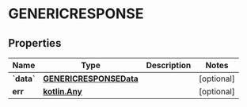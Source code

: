 
# GENERICRESPONSE

## Properties
Name | Type | Description | Notes
------------ | ------------- | ------------- | -------------
**&#x60;data&#x60;** | [**GENERICRESPONSEData**](GENERICRESPONSEData.md) |  |  [optional]
**err** | [**kotlin.Any**](.md) |  |  [optional]



